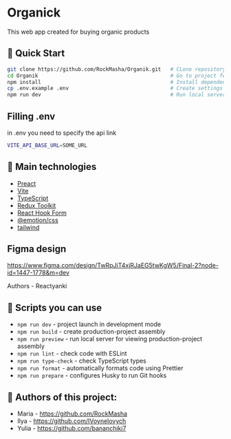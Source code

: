 # Organick

This web app created for buying organic products

## 🚀 Quick Start

```bash
git clone https://github.com/RockMasha/Organik.git   # CLone repository
cd Organik                                           # Go to project folder
npm install                                          # Install dependencies
cp .env.example .env                                 # Create settings file
npm run dev                                          # Run local server
```

## Filling .env

in .env you need to specify the api link

```bash
VITE_API_BASE_URL=SOME_URL
```

## 🚀 Main technologies

- [Preact](https://preactjs.com/)
- [Vite](https://vitejs.dev/)
- [TypeScript](https://www.typescriptlang.org/)
- [Redux Toolkit](https://redux-toolkit.js.org/)
- [React Hook Form](https://react-hook-form.com/)
- [@emotion/css](https://emotion.sh/docs/introduction)
- [tailwind](https://tailwindcss.com/)

## Figma design

https://www.figma.com/design/TwRpJiT4xjRJaEG5twKgW5/Final-2?node-id=1447-1778&m=dev

Authors - Reactyanki

## 🚀 Scripts you can use

- `npm run dev` - project launch in development mode
- `npm run build` - create production-project assembly
- `npm run preview` - run local server for viewing production-project assembly
- `npm run lint` - check code with ESLint
- `npm run type-check` - check TypeScript types
- `npm run format` - automatically formats code using Prettier
- `npm run prepare` - configures Husky to run Git hooks

## 🚀 Authors of this project:

- Maria - https://github.com/RockMasha
- Ilya - https://github.com/IVoynelovych
- Yulia - https://github.com/bananchiki7
